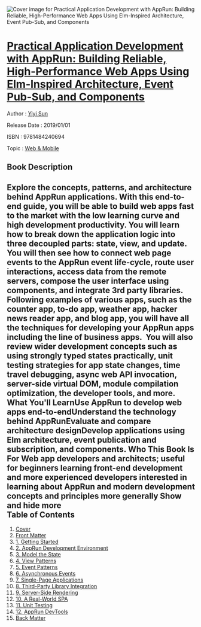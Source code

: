![Cover image for Practical Application Development with AppRun: Building Reliable, High-Performance Web Apps Using Elm-Inspired Architecture, Event Pub-Sub, and Components](https://imgdetail.ebookreading.net/cover/cover/web_mobile/EB9781484240694.jpg)

[Practical Application Development with AppRun: Building Reliable, High-Performance Web Apps Using Elm-Inspired Architecture, Event Pub-Sub, and Components](https://ebookreading.net/view/book/Practical+Application+Development+with+AppRun%3A+Building+Reliable%2C+High-Performance+Web+Apps+Using+Elm-Inspired+Architecture%2C+Event+Pub-Sub%2C+and+Components-EB9781484240694_1.html "Practical Application Development with AppRun: Building Reliable, High-Performance Web Apps Using Elm-Inspired Architecture, Event Pub-Sub, and Components")
====================================================================================================================

Author : [Yiyi Sun](https://ebookreading.net/search/author/Yiyi+Sun)

Release Date : 2019/01/01

ISBN : 9781484240694

Topic : [Web & Mobile](https://ebookreading.net/search/category/web-mobile)

Book Description
-----------------

 Explore the concepts, patterns, and architecture behind AppRun applications. With this end-to-end guide, you will be able to build web apps fast to the market with the low learning curve and high development productivity.
You will learn how to break down the application logic into three decoupled parts: state, view, and update. You will then see how to connect web page events to the AppRun event life-cycle, route user interactions, access data from the remote servers, compose the user interface using components, and integrate 3rd party libraries. 
Following examples of various apps, such as the counter app, to-do app, weather app, hacker news reader app, and blog app, you will have all the techniques for developing your AppRun apps including the line of business apps.  You will also review wider development concepts such as using strongly typed states practically, unit testing strategies for app state changes, time travel debugging, async web API invocation, server-side virtual DOM, module compilation optimization, the developer tools, and more.
What You'll LearnUse AppRun to develop web apps end-to-endUnderstand the technology behind AppRunEvaluate and compare architecture designDevelop applications using Elm architecture, event publication and subscription, and components. Who This Book Is For Web app developers and architects; useful for beginners learning front-end development and more experienced developers interested in learning about AppRun and modern development concepts and principles more generally        Show and hide more                
Table of Contents
-----------------

1. [Cover](https://ebookreading.net/view/book/Practical+Application+Development+with+AppRun%3A+Building+Reliable%2C+High-Performance+Web+Apps+Using+Elm-Inspired+Architecture%2C+Event+Pub-Sub%2C+and+Components-EB9781484240694_1.html)
1. [Front Matter](https://ebookreading.net/view/book/Practical+Application+Development+with+AppRun%3A+Building+Reliable%2C+High-Performance+Web+Apps+Using+Elm-Inspired+Architecture%2C+Event+Pub-Sub%2C+and+Components-EB9781484240694_2.html)
1. [1. Getting Started](https://ebookreading.net/view/book/Practical+Application+Development+with+AppRun%3A+Building+Reliable%2C+High-Performance+Web+Apps+Using+Elm-Inspired+Architecture%2C+Event+Pub-Sub%2C+and+Components-EB9781484240694_3.html)
1. [2. AppRun Development Environment](https://ebookreading.net/view/book/Practical+Application+Development+with+AppRun%3A+Building+Reliable%2C+High-Performance+Web+Apps+Using+Elm-Inspired+Architecture%2C+Event+Pub-Sub%2C+and+Components-EB9781484240694_4.html)
1. [3. Model the State](https://ebookreading.net/view/book/Practical+Application+Development+with+AppRun%3A+Building+Reliable%2C+High-Performance+Web+Apps+Using+Elm-Inspired+Architecture%2C+Event+Pub-Sub%2C+and+Components-EB9781484240694_5.html)
1. [4. View Patterns](https://ebookreading.net/view/book/Practical+Application+Development+with+AppRun%3A+Building+Reliable%2C+High-Performance+Web+Apps+Using+Elm-Inspired+Architecture%2C+Event+Pub-Sub%2C+and+Components-EB9781484240694_6.html)
1. [5. Event Patterns](https://ebookreading.net/view/book/Practical+Application+Development+with+AppRun%3A+Building+Reliable%2C+High-Performance+Web+Apps+Using+Elm-Inspired+Architecture%2C+Event+Pub-Sub%2C+and+Components-EB9781484240694_7.html)
1. [6. Asynchronous Events](https://ebookreading.net/view/book/Practical+Application+Development+with+AppRun%3A+Building+Reliable%2C+High-Performance+Web+Apps+Using+Elm-Inspired+Architecture%2C+Event+Pub-Sub%2C+and+Components-EB9781484240694_8.html)
1. [7. Single-Page Applications](https://ebookreading.net/view/book/Practical+Application+Development+with+AppRun%3A+Building+Reliable%2C+High-Performance+Web+Apps+Using+Elm-Inspired+Architecture%2C+Event+Pub-Sub%2C+and+Components-EB9781484240694_9.html)
1. [8. Third-Party Library Integration](https://ebookreading.net/view/book/Practical+Application+Development+with+AppRun%3A+Building+Reliable%2C+High-Performance+Web+Apps+Using+Elm-Inspired+Architecture%2C+Event+Pub-Sub%2C+and+Components-EB9781484240694_10.html)
1. [9. Server-Side Rendering](https://ebookreading.net/view/book/Practical+Application+Development+with+AppRun%3A+Building+Reliable%2C+High-Performance+Web+Apps+Using+Elm-Inspired+Architecture%2C+Event+Pub-Sub%2C+and+Components-EB9781484240694_11.html)
1. [10. A Real-World SPA](https://ebookreading.net/view/book/Practical+Application+Development+with+AppRun%3A+Building+Reliable%2C+High-Performance+Web+Apps+Using+Elm-Inspired+Architecture%2C+Event+Pub-Sub%2C+and+Components-EB9781484240694_12.html)
1. [11. Unit Testing](https://ebookreading.net/view/book/Practical+Application+Development+with+AppRun%3A+Building+Reliable%2C+High-Performance+Web+Apps+Using+Elm-Inspired+Architecture%2C+Event+Pub-Sub%2C+and+Components-EB9781484240694_13.html)
1. [12. AppRun DevTools](https://ebookreading.net/view/book/Practical+Application+Development+with+AppRun%3A+Building+Reliable%2C+High-Performance+Web+Apps+Using+Elm-Inspired+Architecture%2C+Event+Pub-Sub%2C+and+Components-EB9781484240694_14.html)
1. [Back Matter](https://ebookreading.net/view/book/Practical+Application+Development+with+AppRun%3A+Building+Reliable%2C+High-Performance+Web+Apps+Using+Elm-Inspired+Architecture%2C+Event+Pub-Sub%2C+and+Components-EB9781484240694_15.html)
